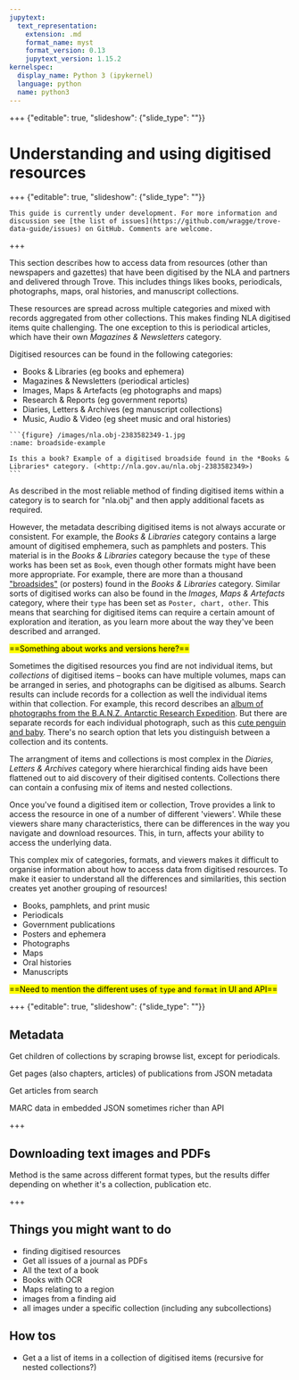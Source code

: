 ```yaml
---
jupytext:
  text_representation:
    extension: .md
    format_name: myst
    format_version: 0.13
    jupytext_version: 1.15.2
kernelspec:
  display_name: Python 3 (ipykernel)
  language: python
  name: python3
---
```


+++ {"editable": true, "slideshow": {"slide_type": ""}}

# Understanding and using digitised resources

+++ {"editable": true, "slideshow": {"slide_type": ""}}

```{attention}
This guide is currently under development. For more information and discussion see [the list of issues](https://github.com/wragge/trove-data-guide/issues) on GitHub. Comments are welcome.
```

+++

This section describes how to access data from resources (other than newspapers and gazettes) that have been digitised by the NLA and partners and delivered through Trove. This includes things likes books, periodicals, photographs, maps, oral histories, and manuscript collections.

These resources are spread across multiple categories and mixed with records aggregated from other collections. This makes finding NLA digitised items quite challenging. The one exception to this is periodical articles, which have their own *Magazines & Newsletters* category.

Digitised resources can be found in the following categories:

- Books & Libraries (eg books and ephemera)
- Magazines & Newsletters (periodical articles)
- Images, Maps & Artefacts (eg photographs and maps)
- Research & Reports (eg government reports)
- Diaries, Letters & Archives (eg manuscript collections)
- Music, Audio & Video (eg sheet music and oral histories)

````{margin}
```{figure} /images/nla.obj-2383582349-1.jpg
:name: broadside-example

Is this a book? Example of a digitised broadside found in the *Books & Libraries* category. (<http://nla.gov.au/nla.obj-2383582349>)
```
````

As described in [](/understanding-search/finding-digitised-content.md) the most reliable method of finding digitised items within a category is to search for "nla.obj" and then apply additional facets as required.

However, the metadata describing digitised items is not always accurate or consistent. For example, the *Books & Libraries* category contains a large amount of digitised emphemera, such as pamphlets and posters. This material is in the *Books & Libraries* category because the `type` of these works has been set as `Book`, even though other formats might have been more appropriate. For example, there are more than a thousand ["broadsides"](https://trove.nla.gov.au/search/category/books?keyword=%22nla.obj%22%20broadsides&l-format=Book) (or posters) found in the *Books & Libraries* category. Similar sorts of digitised works can also be found in the *Images, Maps & Artefacts* category, where their `type` has been set as `Poster, chart, other`. This means that searching for digitised items can require a certain amount of exploration and iteration, as you learn more about the way they've been described and arranged.

<mark>==Something about works and versions here?==</mark>

Sometimes the digitised resources you find are not individual items, but *collections* of digitised items – books can have multiple volumes, maps can be arranged in series, and photographs can be digitised as albums. Search results can include records for a collection as well the individual items within that collection. For example, this record describes an [album of photographs from the B.A.N.Z. Antarctic Research Expedition](https://trove.nla.gov.au/work/30068558). But there are separate records for each individual photograph, such as this [cute penguin and baby](https://trove.nla.gov.au/work/22456751). There's no search option that lets you distinguish between a collection and its contents. 

The arrangment of items and collections is most complex in the *Diaries, Letters & Archives* category where hierarchical finding aids have been flattened out to aid discovery of their digitised contents. Collections there can contain a confusing mix of items and nested collections.

Once you've found a digitised item or collection, Trove provides a link to access the resource in one of a number of different 'viewers'. While these viewers share many characteristics, there can be differences in the way you navigate and download resources. This, in turn, affects your ability to access the underlying data.

This complex mix of categories, formats, and viewers makes it difficult to organise information about how to access data from digitised resources. To make it easier to understand all the differences and similarities, this section creates yet another grouping of resources!

- Books, pamphlets, and print music 
- Periodicals
- Government publications
- Posters and ephemera
- Photographs
- Maps
- Oral histories
- Manuscripts

<mark>==Need to mention the different uses of `type` and `format` in UI and API==</mark>

+++ {"editable": true, "slideshow": {"slide_type": ""}}

## Metadata

Get children of collections by scraping browse list, except for periodicals.

Get pages (also chapters, articles) of publications from JSON metadata

Get articles from search

MARC data in embedded JSON sometimes richer than API

+++

## Downloading text images and PDFs

Method is the same across different format types, but the results differ depending on whether it's a collection, publication etc.

+++

## Things you might want to do

- finding digitised resources
- Get all issues of a journal as PDFs
- All the text of a book
- Books with OCR
- Maps relating to a region
- images from a finding aid
- all images under a specific collection (including any subcollections)

## How tos

- Get a a list of items in a collection of digitised items (recursive for nested collections?)
